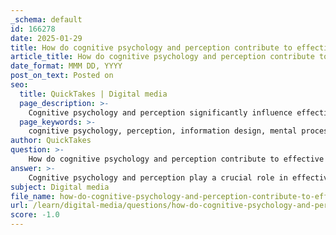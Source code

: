 ```yaml
---
_schema: default
id: 166278
date: 2025-01-29
title: How do cognitive psychology and perception contribute to effective information design?
article_title: How do cognitive psychology and perception contribute to effective information design?
date_format: MMM DD, YYYY
post_on_text: Posted on
seo:
  title: QuickTakes | Digital media
  page_description: >-
    Cognitive psychology and perception significantly influence effective information design by enhancing understanding, reducing cognitive load, and improving user experience through the application of mental processes, visual hierarchy, usability principles, and narrative structures.
  page_keywords: >-
    cognitive psychology, perception, information design, mental processes, cognitive load, visual hierarchy, usability, narrative visualization, graphical integrity, user engagement
author: QuickTakes
question: >-
    How do cognitive psychology and perception contribute to effective information design?
answer: >-
    Cognitive psychology and perception play a crucial role in effective information design by informing how information is processed and understood by the audience. Here are several key contributions of cognitive psychology to information design:\n\n1. **Understanding Mental Processes**: Cognitive psychology studies mental processes such as perception, memory, reasoning, and problem-solving. This understanding helps information designers create visuals that align with how people naturally process information. For instance, knowing that individuals tend to remember images better than text can guide designers to incorporate more visual elements in educational materials.\n\n2. **Reducing Cognitive Load**: Effective information design aims to minimize cognitive load, which refers to the amount of mental effort required to process information. By organizing and structuring information clearly, designers can help users absorb and understand complex data without overwhelming them. This is particularly important in a data-saturated world where information overload can hinder comprehension.\n\n3. **Visual Hierarchy and Perception**: Cognitive psychology provides insights into how people perceive visual information. Designers can use principles of visual hierarchy—such as size, color, and placement—to guide viewers' attention to the most important elements of the information. This helps ensure that key messages are communicated effectively.\n\n4. **Usability and Interaction**: Understanding cognitive processes also informs usability, which is the ease with which users can interact with visual content. By applying principles from cognitive psychology, designers can create intuitive interfaces and visualizations that facilitate user engagement and comprehension.\n\n5. **Narrative Visualization**: Cognitive psychology emphasizes the importance of storytelling in information design. By structuring data in a narrative format, designers can enhance engagement and retention, making it easier for audiences to connect with the information presented.\n\n6. **Accuracy and Integrity**: Cognitive psychology also highlights the importance of graphical integrity. Misleading visuals can distort understanding and lead to incorrect conclusions. Information designers must ensure that their graphics accurately represent the data to maintain trust and clarity.\n\nIn summary, cognitive psychology and perception are integral to effective information design. By leveraging insights from these fields, designers can create visuals that enhance understanding, reduce cognitive load, and improve user experience, ultimately leading to more effective communication of complex information.
subject: Digital media
file_name: how-do-cognitive-psychology-and-perception-contribute-to-effective-information-design.md
url: /learn/digital-media/questions/how-do-cognitive-psychology-and-perception-contribute-to-effective-information-design
score: -1.0
---
```


&nbsp;